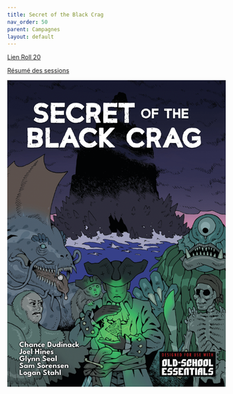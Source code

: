 ```yaml
---
title: Secret of the Black Crag
nav_order: 50
parent: Campagnes
layout: default
---
```


[Lien Roll 20](https://app.roll20.net/join/17215852/NR8DwA)

[Résumé des sessions](https://docs.google.com/document/d/1OacUfLXcxbVlYQJJrALyHgr6QKnqevIGw-Tq9Fzlaj4/edit)

![](Couverture.png)